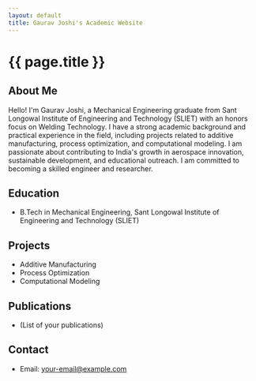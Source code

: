 ```yaml
---
layout: default
title: Gaurav Joshi's Academic Website
---
```


# {{ page.title }}

## About Me

Hello! I'm Gaurav Joshi, a Mechanical Engineering graduate from Sant Longowal Institute of Engineering and Technology (SLIET) with an honors focus on Welding Technology. I have a strong academic background and practical experience in the field, including projects related to additive manufacturing, process optimization, and computational modeling. I am passionate about contributing to India's growth in aerospace innovation, sustainable development, and educational outreach. I am committed to becoming a skilled engineer and researcher.

## Education

- B.Tech in Mechanical Engineering, Sant Longowal Institute of Engineering and Technology (SLIET)

## Projects

- Additive Manufacturing
- Process Optimization
- Computational Modeling

## Publications

- (List of your publications)

## Contact

- Email: your-email@example.com
